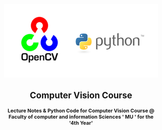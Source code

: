 <p align='center'>
<img src='repoAssets/logo.png'>
</p>
<h1 align="center" > Computer Vision Course </h1>
<h3 align="center">
Lecture Notes & Python Code for Computer Vision Course @ Faculty of computer and information Sciences ' MU ' for the '4th Year'
</h3>
